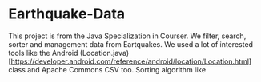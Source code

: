 # Earthquake-Data
This project is from the Java Specialization in Courser. We filter, search, sorter and management data from Eartquakes. We used a lot of interested tools like the Android (Location.java)[https://developer.android.com/reference/android/location/Location.html] class and Apache Commons CSV too. Sorting algorithm like 
